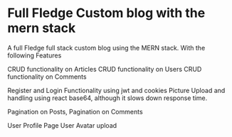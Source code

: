 # Full Fledge Custom blog with the mern stack

A full Fledge full stack custom blog using the MERN stack.
With the following Features

CRUD functionality on Articles
CRUD functionality on Users
CRUD functionality on Comments

Register and Login Functionality  using jwt and cookies
Picture Upload and handling using react base64, although it slows down response time.

Pagination on Posts,
Pagination on Comments

User Profile Page
User Avatar upload



